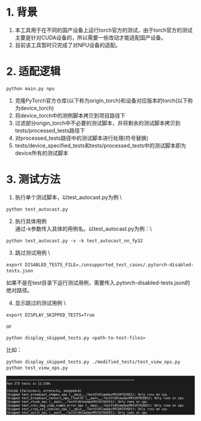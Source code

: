 # 1. 背景
1. 本工具用于在不同的国产设备上运行torch官方的测试，由于torch官方的测试主要是针对CUDA设备的，所以需要一些改动才能适配国产设备。
2. 目前该工具暂时只完成了对NPU设备的适配。

# 2. 适配逻辑
```
python main.py npu
```
1. 克隆PyTorch官方仓库(以下称为origin_torch)和设备对应版本的torch(以下称为device_torch)
2. 将device_torch中的测例脚本拷贝到项目路径下
3. 过滤部分origin_torch中不必要的测试脚本，并将剩余的测试脚本拷贝到tests/processed_tests路径下
4. 对processed_tests路径中的测试脚本进行处理(符号替换)
5. tests/device_specified_tests和tests/processed_tests中的测试脚本即为device所有的测试脚本

# 3. 测试方法
1. 执行单个测试脚本，以test_autocast.py为例 \
```
python test_autocast.py
```
2. 执行具体用例 \
通过-k参数传入具体的用例名。以test_autocast.py为例：\
```
python test_autocast.py -v -k test_autocast_nn_fp32
```

3. 跳过测试用例 \
```
export DISABLED_TESTS_FILE=./unsupported_test_cases/.pytorch-disabled-tests.json

```
如果不是在test目录下运行测试用例，需要传入.pytorch-disabled-tests.json的绝对路径。

4. 显示跳过的测试用例 \
```
export DISPLAY_SKIPPED_TESTS=True
```
or
```
python display_skipped_tests.py <path-to-test-files>
```
比如：
```
python display_skipped_tests.py ./modified_tests/test_view_ops.py
python test_view_ops.py
```
<center>
    <img src='skipped_display.png' alt="display skipped testes">
</center>